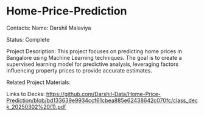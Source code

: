 # Home-Price-Prediction


Contacts:
Name: Darshil Malaviya

Status: Complete

Project Description:
This project focuses on predicting home prices in Bangalore using Machine Learning techniques. The goal is to create a supervised learning model for predictive analysis, leveraging factors influencing property prices to provide accurate estimates.

Related Project Materials:

Links to Decks: https://github.com/Darshil-Data/Home-Price-Prediction/blob/bd133639e9934ccf61cbea885e62438642c070fc/class_deck_20250302%20(1).pdf

